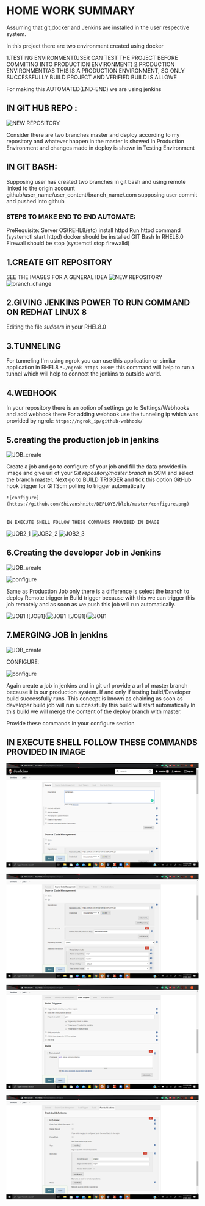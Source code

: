# HOME WORK SUMMARY

Assuming that git,docker and Jenkins are installed in the user respective system.

In this project there are two environment created using docker


1.TESTING ENVIRONMENT(USER CAN TEST THE PROJECT BEFORE COMMITING INTO PRODUCTION ENVIRONMENT)
2.PRODUCTION ENVIRONMENT(AS THIS IS A PRODUCTION ENVIRONMENT, SO ONLY SUCCESSFULLY BUILD PROJECT AND VERIFIED BUILD IS ALLOWE

For making this AUTOMATED(END-END) we are using jenkins

## IN GIT HUB REPO :

![NEW REPOSITORY](https://github.com/Shivanshnite/DEPLOYS/blob/master/new%20repository.png)

Consider there are two branches master and deploy according to my repository and whatever happen in the master is showed in Production Environment and changes made in deploy is shown in Testing Environment

## IN GIT BASH:

Supposing user has created two branches in git bash and using remote linked to the origin account github/user_name/user_content/branch_name/.com 
supposing user commit and pushed into github


### STEPS TO MAKE END TO END AUTOMATE:

PreRequisite:
Server OS(REHL8/etc)
install httpd
Run httpd command (systemctl start httpd) 
docker should be installed
GIT Bash
In RHEL8.0 Firewall should be stop (systemctl stop firewalld)



## 1.CREATE GIT REPOSITORY
SEE THE IMAGES FOR A GENERAL IDEA
![NEW REPOSITORY](https://github.com/Shivanshnite/DEPLOYS/blob/master/new%20repository.png)
![branch_change](https://github.com/Shivanshnite/DEPLOYS/blob/master/Branch.jpg)


## 2.GIVING JENKINS POWER TO RUN COMMAND ON REDHAT LINUX 8

  Editing the file *sudoers* in your RHEL8.0
  
  
## 3.TUNNELING

  For tunneling I'm using ngrok you can use this application or similar application in RHEL8
 `*./ngrok https 8080*` this command will help to run a tunnel which will help to connect the jenkins to outside world.
 
## 4.WEBHOOK
  In your repository there is an option of settings go to Settings/Webhooks and add webhook there 
  For adding webhook use the tunneling ip which was provided by ngrok:
                  `https://ngrok_ip/github-webhook/`
  
## 5.creating the production job in jenkins

   ![JOB_create](https://github.com/Shivanshnite/DEPLOYS/blob/master/job_create.PNG)
   
   Create a job and go to configure of your job and fill the data provided in image and give url of your *Git repository/master branch* in SCM and select the branch master.
    Next go to BUILD TRIGGER and tick this option GitHub hook trigger for GITScm polling to trigger automatically
    
    ![configure](https://github.com/Shivanshnite/DEPLOYS/blob/master/configure.png)
    
    
    IN EXECUTE SHELL FOLLOW THESE COMMANDS PROVIDED IN IMAGE
   ![JOB2_1](https://github.com/Shivanshnite/DEPLOYS/blob/master/Job2_1.png)
   ![JOB2_2](https://github.com/Shivanshnite/DEPLOYS/blob/master/Job2_2.png)
   ![JOB2_3](https://github.com/Shivanshnite/DEPLOYS/blob/master/Job2_3.png)
    
    

## 6.Creating the developer Job in Jenkins

  ![JOB_create](https://github.com/Shivanshnite/DEPLOYS/blob/master/job_create.PNG)
  
  ![configure](https://github.com/Shivanshnite/DEPLOYS/blob/master/configure.png)
  
  Same as Production Job only there is a difference is select the branch to deploy
  Remote trigger in Build trigger because with this we can trigger this job remotely and as soon as we push this job will run automatically.
  
  ![JOB1](https://github.com/Shivanshnite/DEPLOYS/blob/master/job1_1.png)
  ![JOB1](![JOB1](https://github.com/Shivanshnite/DEPLOYS/blob/master/job1_2.png)
  ![JOB1](![JOB1](https://github.com/Shivanshnite/DEPLOYS/blob/master/job1_3.png)
  
  
## 7.MERGING JOB in jenkins
  
  ![JOB_create](https://github.com/Shivanshnite/DEPLOYS/blob/master/job_create.PNG)
  
  CONFIGURE: 
  
  ![configure](https://github.com/Shivanshnite/DEPLOYS/blob/master/configure.png)
  
  Again create a job in jenkins and in git url provide a url of master branch because it is our production system.
  If and only if testing build/Developer build successfully runs.
  This concept is known as chaining as soon as developer build job will run successfully this build will start automatically
  In this build we will merge the content of the deploy branch with master.
  
  Provide these commands in your configure section 
  
  ## IN EXECUTE SHELL FOLLOW THESE COMMANDS PROVIDED IN IMAGE
   
  ![Job3_1](https://github.com/Shivanshnite/DEPLOYS/blob/master/job3_1.png)
  
  ![Job3_2](https://github.com/Shivanshnite/DEPLOYS/blob/master/job3_2.png)
  
  ![Job3_3](https://github.com/Shivanshnite/DEPLOYS/blob/master/job3_3.png)
  
  ![Job3_4](https://github.com/Shivanshnite/DEPLOYS/blob/master/job3_4.png)
  
  
